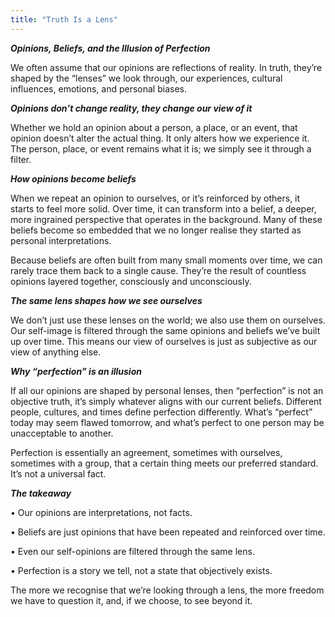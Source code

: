 ```yaml
---
title: "Truth Is a Lens"
---
```


***Opinions, Beliefs, and the Illusion of Perfection***

We often assume that our opinions are reflections of reality. In truth, they’re shaped by the “lenses” we look through, our experiences, cultural influences, emotions, and personal biases.

***Opinions don’t change reality, they change our view of it***

Whether we hold an opinion about a person, a place, or an event, that opinion doesn’t alter the actual thing. It only alters how we experience it. The person, place, or event remains what it is; we simply see it through a filter.

***How opinions become beliefs***

When we repeat an opinion to ourselves, or it’s reinforced by others, it starts to feel more solid. Over time, it can transform into a belief, a deeper, more ingrained perspective that operates in the background. Many of these beliefs become so embedded that we no longer realise they started as personal interpretations.

Because beliefs are often built from many small moments over time, we can rarely trace them back to a single cause. They’re the result of countless opinions layered together, consciously and unconsciously.

***The same lens shapes how we see ourselves***

We don’t just use these lenses on the world; we also use them on ourselves. Our self-image is filtered through the same opinions and beliefs we’ve built up over time. This means our view of ourselves is just as subjective as our view of anything else.

***Why “perfection” is an illusion***

If all our opinions are shaped by personal lenses, then “perfection” is not an objective truth, it’s simply whatever aligns with our current beliefs. Different people, cultures, and times define perfection differently. What’s “perfect” today may seem flawed tomorrow, and what’s perfect to one person may be unacceptable to another.

Perfection is essentially an agreement, sometimes with ourselves, sometimes with a group, that a certain thing meets our preferred standard. It’s not a universal fact.

***The takeaway***

•	Our opinions are interpretations, not facts.

•	Beliefs are just opinions that have been repeated and reinforced over time.

•	Even our self-opinions are filtered through the same lens.

•	Perfection is a story we tell, not a state that objectively exists.

The more we recognise that we’re looking through a lens, the more freedom we have to question it, and, if we choose, to see beyond it.
